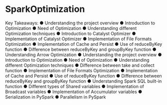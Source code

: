 # SparkOptimization

Key Takeaways:
● Understanding the project overview
● Introduction to Optimization
● Need of Optimization
● Understanding different Optimization techniques
● Introduction to Catalyst Optimizer
● Implementation of Catalyst Optimizer
● Implementation of File Formats Optimization
● Implementation of Cache and Persist
● Use of reduceByKey function
● Difference between reduceByKey and groupByKey function
● Understanding Arrow Optimization
● Understanding the project overview
● Introduction to Optimization
● Need of Optimization
● Understanding different Optimization techniques
● Difference between take and collect function
● Implementation of File Formats Optimization
● Implementation of Cache and Persist
● Use of reduceByKey function
● Difference between reduceByKey and groupByKey function
● Understanding Spark SQL built-in function
● Different types of Shared variables
● Implementation of Broadcast variables
● Implementation of Accumulator variables
● Serialization in PySpark
● Parallelism in PySpark
